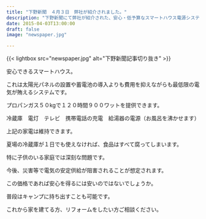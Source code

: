 ```yaml
---
title: "下野新聞　４月３日　弊社が紹介されました。"
description: "下野新聞にて弊社が紹介された、安心・低予算なスマートハウス電源システム。非常時でも冷蔵庫・給湯・携帯充電を維持可能。災害対策・省エネ住宅に。"
date: 2015-04-03T13:00:00
draft: false
image: "newspaper.jpg"

---
```


{{< lightbox src="newspaper.jpg" alt="下野新聞記事切り抜き" >}}

安心できるスマートハウス。

これは太陽光パネルの設置や蓄電池の導入よりも費用を抑えながらも最低限の電気が賄えるシステムです。

プロパンガス５０kgで１２０時間９００ワットを提供できます。

冷蔵庫　電灯　テレビ　携帯電話の充電　給湯器の電源（お風呂を沸かせます）

上記の家電は維持できます。

夏場の冷蔵庫が１日でも使えなければ、食品はすべて腐ってしまいます。

特に子供のいる家庭では深刻な問題です。

今後、災害等で電気の安定供給が阻害されることが想定されます。

この価格であれば安心を得るには安いのではないでしょうか。

普段はキャンプに持ち出すことも可能です。

これから家を建てる方、リフォームをしたい方ご相談ください。



